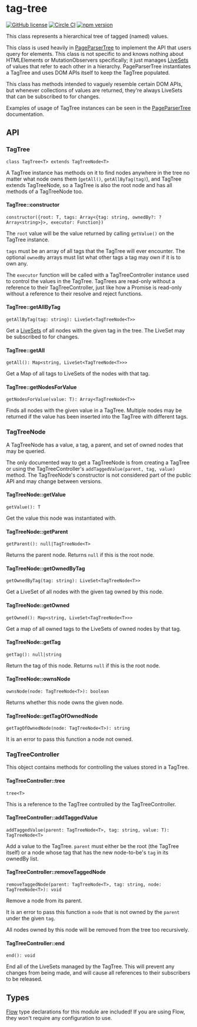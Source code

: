 # tag-tree

[![GitHub license](https://img.shields.io/badge/license-MIT-blue.svg)](https://github.com/StreakYC/tag-tree/blob/master/LICENSE.txt) [![Circle CI](https://circleci.com/gh/StreakYC/tag-tree.svg?style=shield)](https://circleci.com/gh/StreakYC/tag-tree) [![npm version](https://badge.fury.io/js/tag-tree.svg)](https://badge.fury.io/js/tag-tree)

This class represents a hierarchical tree of tagged (named) values.

This class is used heavily in
[PageParserTree](https://github.com/StreakYC/page-parser-tree) to implement the
API that users query for elements. This class is not specific to and knows
nothing about HTMLElements or MutationObservers specifically; it just manages
[LiveSets](https://github.com/StreakYC/live-set) of values that refer to each
other in a hierarchy. PageParserTree instantiates a TagTree and uses DOM APIs
itself to keep the TagTree populated.

This class has methods intended to vaguely resemble certain DOM APIs, but
whenever collections of values are returned, they're always LiveSets that can
be subscribed to for changes.

Examples of usage of TagTree instances can be seen in the
[PageParserTree](https://github.com/StreakYC/page-parser-tree) documentation.

## API

### TagTree
`class TagTree<T> extends TagTreeNode<T>`

A TagTree instance has methods on it to find nodes anywhere in the tree no
matter what node owns them (`getAll()`, `getAllByTag(tag)`), and TagTree
extends TagTreeNode, so a TagTree is also the root node and has all methods of
a TagTreeNode too.

#### TagTree::constructor
`constructor({root: T, tags: Array<{tag: string, ownedBy?: ?Array<string>}>, executor: Function})`

The `root` value will be the value returned by calling `getValue()` on the
TagTree instance.

`tags` must be an array of all tags that the TagTree will ever encounter. The
optional `ownedBy` arrays must list what other tags a tag may own if it is to
own any.

The `executor` function will be called with a TagTreeController instance used
to control the values in the TagTree. TagTrees are read-only without a
reference to their TagTreeController, just like how a Promise is read-only
without a reference to their resolve and reject functions.

#### TagTree::getAllByTag
`getAllByTag(tag: string): LiveSet<TagTreeNode<T>>`

Get a [LiveSets](https://github.com/StreakYC/live-set) of all nodes with the
given tag in the tree. The LiveSet may be subscribed to for changes.

#### TagTree::getAll
`getAll(): Map<string, LiveSet<TagTreeNode<T>>>`

Get a Map of all tags to LiveSets of the nodes with that tag.

#### TagTree::getNodesForValue
`getNodesForValue(value: T): Array<TagTreeNode<T>>`

Finds all nodes with the given value in a TagTree. Multiple nodes may be
returned if the value has been inserted into the TagTree with different tags.

### TagTreeNode

A TagTreeNode has a value, a tag, a parent, and set of owned nodes that may be
queried.

The only documented way to get a TagTreeNode is from creating a TagTree or
using the TagTreeController's `addTaggedValue(parent, tag, value)` method. The
TagTreeNode's constructor is not considered part of the public API and may
change between versions.

#### TagTreeNode::getValue
`getValue(): T`

Get the value this node was instantiated with.

#### TagTreeNode::getParent
`getParent(): null|TagTreeNode<T>`

Returns the parent node. Returns `null` if this is the root node.

#### TagTreeNode::getOwnedByTag
`getOwnedByTag(tag: string): LiveSet<TagTreeNode<T>>`

Get a LiveSet of all nodes with the given tag owned by this node.

#### TagTreeNode::getOwned
`getOwned(): Map<string, LiveSet<TagTreeNode<T>>>`

Get a map of all owned tags to the LiveSets of owned nodes by that tag.

#### TagTreeNode::getTag
`getTag(): null|string`

Return the tag of this node. Returns `null` if this is the root node.

#### TagTreeNode::ownsNode
`ownsNode(node: TagTreeNode<T>): boolean`

Returns whether this node owns the given node.

#### TagTreeNode::getTagOfOwnedNode
`getTagOfOwnedNode(node: TagTreeNode<T>): string`

It is an error to pass this function a node not owned.

### TagTreeController

This object contains methods for controlling the values stored in a TagTree.

#### TagTreeController::tree
`tree<T>`

This is a reference to the TagTree controlled by the TagTreeController.

#### TagTreeController::addTaggedValue
`addTaggedValue(parent: TagTreeNode<T>, tag: string, value: T): TagTreeNode<T>`

Add a value to the TagTree. `parent` must either be the root (the TagTree
itself) or a node whose tag that has the new node-to-be's `tag` in its ownedBy
list.

#### TagTreeController::removeTaggedNode
`removeTaggedNode(parent: TagTreeNode<T>, tag: string, node: TagTreeNode<T>): void`

Remove a node from its parent.

It is an error to pass this function a `node` that is not owned by the `parent`
under the given `tag`.

All nodes owned by this node will be removed from the tree too recursively.

#### TagTreeController::end
`end(): void`

End all of the LiveSets managed by the TagTree. This will prevent any changes
from being made, and will cause all references to their subscribers to be
released.

## Types

[Flow](https://flowtype.org/) type declarations for this module are included!
If you are using Flow, they won't require any configuration to use.
